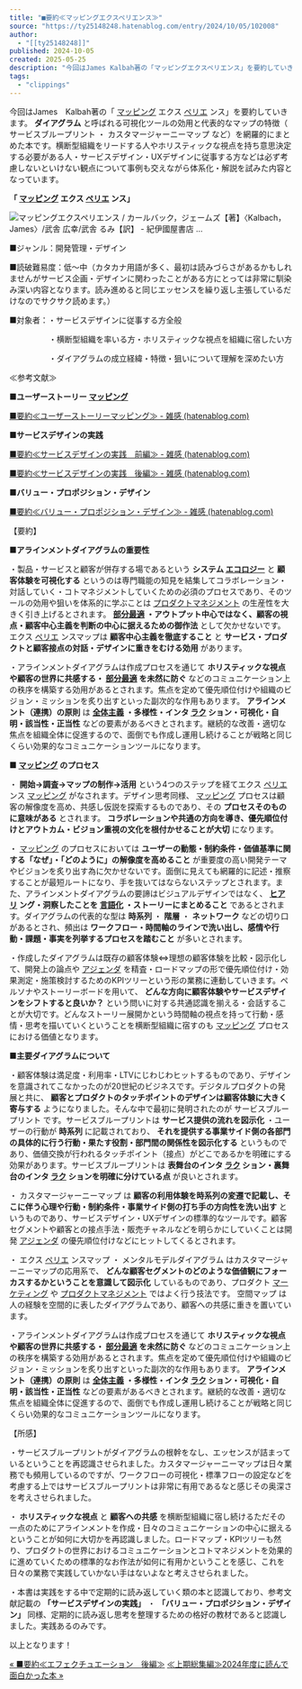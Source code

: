```yaml
---
title: "■要約≪マッピングエクスペリエンス≫"
source: "https://ty25148248.hatenablog.com/entry/2024/10/05/102008"
author:
  - "[[ty25148248]]"
published: 2024-10-05
created: 2025-05-25
description: "今回はJames Kalbah著の「マッピングエクスペリエンス」を要約していきます。ダイアグラムと呼ばれる可視化ツールの効用と代表的なマップの特徴（サービスブループリント・カスタマージャーニーマップなど）を網羅的にまとめた本です。横断型組織をリードする人やホリスティックな視点を持ち意思決定する必要がある人・サービスデザイン・UXデザインに従事する方などは必ず考慮しないといけない観点について事例も交えながら体系化・解説を試みた内容となっています。 「マッピングエクスペリエンス」 ■ジャンル：開発管理・デザイン ■読破難易度：低～中（カタカナ用語が多く、最初は読みづらさがあるかもしれませんがサービ…"
tags:
  - "clippings"
---
```

今回はJames　Kalbah著の「 [マッピング](https://d.hatena.ne.jp/keyword/%A5%DE%A5%C3%A5%D4%A5%F3%A5%B0) エクス [ペリエ](https://d.hatena.ne.jp/keyword/%A5%DA%A5%EA%A5%A8) ンス」を要約していきます。 **ダイアグラム** と呼ばれる可視化ツールの効用と代表的なマップの特徴（ サービスブループリント ・ カスタマージャーニーマップ など）を網羅的にまとめた本です。横断型組織をリードする人やホリスティックな視点を持ち意思決定する必要がある人・サービスデザイン・UXデザインに従事する方などは必ず考慮しないといけない観点について事例も交えながら体系化・解説を試みた内容となっています。

**「 [マッピング](https://d.hatena.ne.jp/keyword/%A5%DE%A5%C3%A5%D4%A5%F3%A5%B0) エクス [ペリエ](https://d.hatena.ne.jp/keyword/%A5%DA%A5%EA%A5%A8) ンス」**

![マッピングエクスペリエンス / カールバック，ジェームズ【著】〈Kalbach，James〉/武舎 広幸/武舎 るみ【訳】 - 紀伊國屋書店 ...](https://www.kinokuniya.co.jp/images/goods/ar2/web/imgdata2/large/48731/487311800X.jpg)

■ジャンル：開発管理・デザイン

■読破難易度：低～中（カタカナ用語が多く、最初は読みづらさがあるかもしれませんがサービス企画・デザインに関わったことがある方にとっては非常に馴染み深い内容となります。読み進めると同じエッセンスを繰り返し主張しているだけなのでサクサク読めます。）

■対象者：・サービスデザインに従事する方全般

　　　　　・横断型組織を率いる方・ホリスティックな視点を組織に宿したい方

　　　　　・ダイアグラムの成立経緯・特徴・狙いについて理解を深めたい方

≪参考文献≫

**■ユーザーストーリー [マッピング](https://d.hatena.ne.jp/keyword/%A5%DE%A5%C3%A5%D4%A5%F3%A5%B0)**

[■要約≪ユーザーストーリーマッピング≫ - 雑感 (hatenablog.com)](https://ty25148248.hatenablog.com/entry/2023/12/29/164117)

**■サービスデザインの実践**

[■要約≪サービスデザインの実践　前編≫ - 雑感 (hatenablog.com)](https://ty25148248.hatenablog.com/entry/2024/07/28/100000)

[■要約≪サービスデザインの実践　後編≫ - 雑感 (hatenablog.com)](https://ty25148248.hatenablog.com/entry/2024/08/10/100000)

**■バリュー・プロポジション・デザイン**

[■要約≪バリュー・プロポジション・デザイン≫ - 雑感 (hatenablog.com)](https://ty25148248.hatenablog.com/entry/2024/01/28/122010)

【要約】

**■アラインメントダイアグラムの重要性**

・製品・サービスと顧客が併存する場であるという **システム [エコロジー](https://d.hatena.ne.jp/keyword/%A5%A8%A5%B3%A5%ED%A5%B8%A1%BC)** と **顧客体験を可視化する** というのは専門職能の知見を結集してコラボレーション・対話していく・コトマネジメントしていくための必須のプロセスであり、そのツールの効用や狙いを体系的に学ぶことは [プロダクトマネジメント](https://d.hatena.ne.jp/keyword/%A5%D7%A5%ED%A5%C0%A5%AF%A5%C8%A5%DE%A5%CD%A5%B8%A5%E1%A5%F3%A5%C8) の生産性を大きく引き上げるとされます。 **[部分最適](https://d.hatena.ne.jp/keyword/%C9%F4%CA%AC%BA%C7%C5%AC) ・アウトプット中心ではなく、顧客の視点・顧客中心主義を判断の中心に据えるための御作法** として欠かせないです。エクス [ペリエ](https://d.hatena.ne.jp/keyword/%A5%DA%A5%EA%A5%A8) ンスマップは **顧客中心主義を徹底すること** と **サービス・プロダクトと顧客接点の対話・デザインに重きをむける効用** があります。

・アラインメントダイアグラムは作成プロセスを通じて **ホリスティックな視点や顧客の世界に共感する・ [部分最適](https://d.hatena.ne.jp/keyword/%C9%F4%CA%AC%BA%C7%C5%AC) を未然に防ぐ** などのコミュニケーション上の秩序を構築する効用があるとされます。焦点を定めて優先順位付けや組織のビジョン・ミッションを炙り出すといった副次的な作用もあります。 **アラインメント（連携）の原則** は **[全体主義](https://d.hatena.ne.jp/keyword/%C1%B4%C2%CE%BC%E7%B5%C1) ・多様性・インタ [ラク](https://d.hatena.ne.jp/keyword/%A5%E9%A5%AF) ション・可視化・自明・該当性・正当性** などの要素があるべきとされます。継続的な改善・適切な焦点を組織全体に促進するので、面倒でも作成し運用し続けることが戦略と同じくらい効果的なコミュニケーションツールになります。

**■ [マッピング](https://d.hatena.ne.jp/keyword/%A5%DE%A5%C3%A5%D4%A5%F3%A5%B0) のプロセス**

・ **開始→調査→マップの制作→活用** という4つのステップを経てエクス [ペリエ](https://d.hatena.ne.jp/keyword/%A5%DA%A5%EA%A5%A8) ンス [マッピング](https://d.hatena.ne.jp/keyword/%A5%DE%A5%C3%A5%D4%A5%F3%A5%B0) がなされます。デザイン思考同様、 [マッピング](https://d.hatena.ne.jp/keyword/%A5%DE%A5%C3%A5%D4%A5%F3%A5%B0) プロセスは顧客の解像度を高め、共感し仮説を探索するものであり、その **プロセスそのものに意味がある** とされます。 **コラボレーションや共通の方向を導き、優先順位付けとアウトカム・ビジョン重視の文化を根付かせることが大切** になります。

・ [マッピング](https://d.hatena.ne.jp/keyword/%A5%DE%A5%C3%A5%D4%A5%F3%A5%B0) のプロセスにおいては **ユーザーの動態・制約条件・価値基準に関する「なぜ」・「どのように」の解像度を高めること** が重要度の高い開発テーマやビジョンを炙り出す為に欠かせないです。面倒に見えても網羅的に記述・推察することが最短ルートになり、手を抜いてはならないステップとされます。また、アラインメントダイアグラムの要諦はビジュアルデザインではなく、 **[ヒアリ](https://d.hatena.ne.jp/keyword/%A5%D2%A5%A2%A5%EA) ング・洞察したことを [言語化](https://d.hatena.ne.jp/keyword/%B8%C0%B8%EC%B2%BD) ・ストーリーにまとめること** であるとされます。ダイアグラムの代表的な型は **時系列** ・ **階層** ・ **ネットワーク** などの切り口があるとされ、頻出は **ワークフロー・時間軸のラインで洗い出し、感情や行動・課題・事実を列挙するプロセスを踏むこと** が多いとされます。

・作成したダイアグラムは既存の顧客体験⇔理想の顧客体験を比較・図示化して、開発上の論点や [アジェンダ](https://d.hatena.ne.jp/keyword/%A5%A2%A5%B8%A5%A7%A5%F3%A5%C0) を精査・ロードマップの形で優先順位付け・効果測定・施策検討するためのKPIツリーという形の業務に連動していきます。ペルソナやストーリーボードを用いて、 **どんな方向に顧客体験やサービスデザインをシフトすると良いか？** という問いに対する共通認識を揃える・会話することが大切です。どんなストーリー展開かという時間軸の視点を持って行動・感情・思考を描いていくということを横断型組織に宿すのも [マッピング](https://d.hatena.ne.jp/keyword/%A5%DE%A5%C3%A5%D4%A5%F3%A5%B0) プロセスにおける価値となります。

**■主要ダイアグラムについて**

・顧客体験は満足度・利用率・LTVにじわじわヒットするものであり、デザインを意識されてこなかったのが20世紀のビジネスです。デジタルプロダクトの発展と共に、 **顧客とプロダクトのタッチポイントのデザインは顧客体験に大きく寄与する** ようになりました。そんな中で最初に発明されたのが サービスブループリント です。サービスブループリントは **サービス提供の流れを図示化** ・ユーザーの行動が **時系列** に記載されており、 **それを提供する事業サイド側の各部門の具体的に行う行動・果たす役割・部門間の関係性を図示化する** というものであり、価値交換が行われるタッチポイント（接点）がどこであるかを明確にする効果があります。サービスブループリントは **表舞台のインタ [ラク](https://d.hatena.ne.jp/keyword/%A5%E9%A5%AF) ション・裏舞台のインタ [ラク](https://d.hatena.ne.jp/keyword/%A5%E9%A5%AF) ションを明確に分けている点** が良いとされます。

・ カスタマージャーニーマップ は **顧客の利用体験を時系列の変遷で記載し、そこに伴う心理や行動・制約条件・事業サイド側の打ち手の方向性を洗い出す** というものであり、サービスデザイン・UXデザインの標準的なツールです。顧客セグメントや顧客との接点手法・販売チャネルなどを明らかにしていくことは開発 [アジェンダ](https://d.hatena.ne.jp/keyword/%A5%A2%A5%B8%A5%A7%A5%F3%A5%C0) の優先順位付けなどにヒットしてくるとされます。

・ エクス [ペリエ](https://d.hatena.ne.jp/keyword/%A5%DA%A5%EA%A5%A8) ンスマップ ・ メンタルモデルダイアグラム はカスタマージャーニーマップの応用系で、 **どんな顧客セグメントのどのような価値観にフォーカスするかということを意識して図示化** しているものであり、プロダクト [マーケティング](https://d.hatena.ne.jp/keyword/%A5%DE%A1%BC%A5%B1%A5%C6%A5%A3%A5%F3%A5%B0) や [プロダクトマネジメント](https://d.hatena.ne.jp/keyword/%A5%D7%A5%ED%A5%C0%A5%AF%A5%C8%A5%DE%A5%CD%A5%B8%A5%E1%A5%F3%A5%C8) ではよく行う技法です。 空間マップ は人の経験を空間的に表したダイアグラムであり、顧客への共感に重きを置いています。

・アラインメントダイアグラムは作成プロセスを通じて **ホリスティックな視点や顧客の世界に共感する・ [部分最適](https://d.hatena.ne.jp/keyword/%C9%F4%CA%AC%BA%C7%C5%AC) を未然に防ぐ** などのコミュニケーション上の秩序を構築する効用があるとされます。焦点を定めて優先順位付けや組織のビジョン・ミッションを炙り出すといった副次的な作用もあります。 **アラインメント（連携）の原則** は **[全体主義](https://d.hatena.ne.jp/keyword/%C1%B4%C2%CE%BC%E7%B5%C1) ・多様性・インタ [ラク](https://d.hatena.ne.jp/keyword/%A5%E9%A5%AF) ション・可視化・自明・該当性・正当性** などの要素があるべきとされます。継続的な改善・適切な焦点を組織全体に促進するので、面倒でも作成し運用し続けることが戦略と同じくらい効果的なコミュニケーションツールになります。

【所感】

・サービスブループリントがダイアグラムの根幹をなし、エッセンスが詰まっているということを再認識させられました。カスタマージャーニーマップは日々業務でも頻用しているのですが、ワークフローの可視化・標準フローの設定などを考慮する上ではサービスブループリントは非常に有用であるなと感じその奥深さを考えさせられました。

・ **ホリスティックな視点** と **顧客への共感** を横断型組織に宿し続けるただその一点のためにアラインメントを作成・日々のコミュニケーションの中心に据えるということが如何に大切かを再認識しました。ロードマップ・KPIツリーも然り、プロダクトの世界におけるコミュニケーションとコトマネジメントを効果的に進めていくための標準的なお作法が如何に有用かということを感じ、これを日々の業務で実践していかない手はないよなと考えさせられました。

・本書は実践をする中で定期的に読み返していく類の本と認識しており、参考文献記載の **「サービスデザインの実践」** ・ **「バリュー・プロポジション・デザイン」** 同様、定期的に読み返し思考を整理するための格好の教材であると認識しました。実践あるのみです。

以上となります！

[« ■要約≪エフェクチュエーション　後編≫](https://ty25148248.hatenablog.com/entry/2024/10/13/130227) [≪上期総集編≫2024年度に読んで面白かった本 »](https://ty25148248.hatenablog.com/entry/2024/09/23/100000)